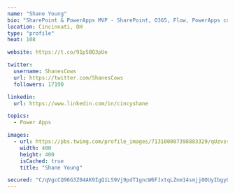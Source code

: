 ```yaml
---
name: "Shane Young"
bio: "SharePoint & PowerApps MVP - SharePoint, O365, Flow, PowerApps consulting? @PowerApps911 | Pure Snark? You found it."
location: Cincinnati, OH
type: "profile"
heat: 108

website: https://t.co/91p5BQ3pUe

twitter:
  username: ShanesCows
  url: https://twitter.com/ShanesCows
  followers: 17190

linkedin:
  url: https://www.linkedin.com/in/cincyshane

topics:
  - Power Apps

images:
  - url: https://pbs.twimg.com/profile_images/713100007398883329/qUzvsvQ3_400x400.jpg
    width: 400
    height: 400
    isCached: true
    title: "Shane Young"

secured: "C/qVgcCQ96G3Z04AK9IgQ1LS9Vj9pdT1gncW6FJxtqLZnm14smjj0OUyIbgyOXObLL/Lwsxh1f0uyusTxA4vEOURkH4B6dXWMsKDM94IDPQ6rESnN3EjsPWmnU85OBSrLwMuPC9cueIdfJ1X4RnG2tNPe54/UZZ+X+otIN7YZOT8YyNEUrE6ftwNSKEFp60WVensOwDD8YFNTdrn+oYu96KufT7HNe7yT3UffqgrymrNhOFrta0lnQo9udRdzZ3LfKYsWacg1A5t9Z9LC3mq0miHByHb8aukHOEsA3lXGydCa2XTPe2r0gAnBZapumkTkRWJj46kvcPDqJBqI59qz31hileLaMkyRxzjHpxA6t1zo91sgWt0a76m5HrnfU3L462E954sxGZI/NH7QcUoQR9WrUFCHllaiXawhYvG0Cg=;8VMn/TOjLgW4xtWEBh1h5g=="
---
```


